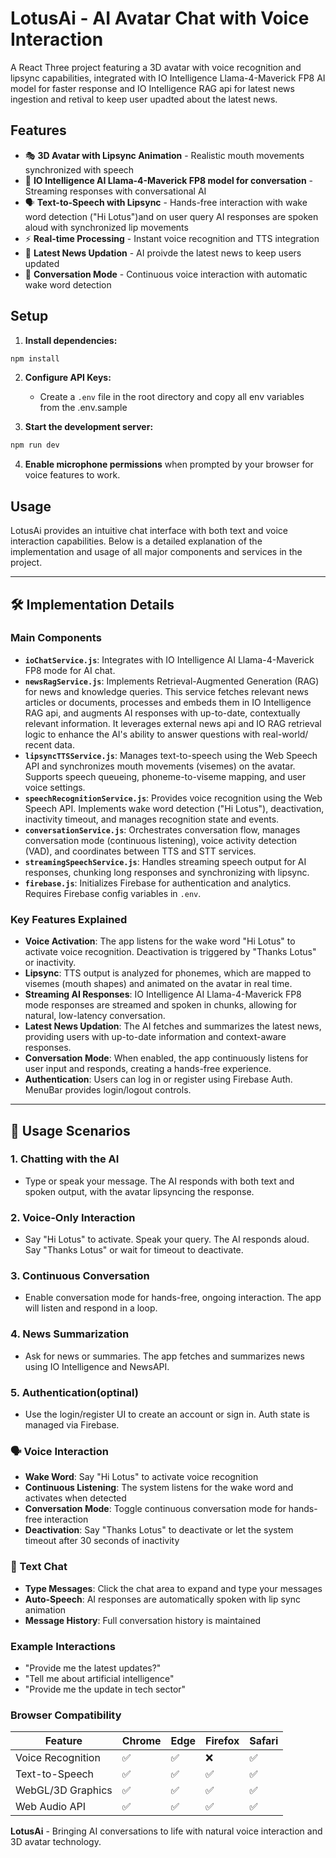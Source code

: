 
# LotusAi - AI Avatar Chat with Voice Interaction

A React Three project featuring a 3D avatar with voice recognition and  lipsync capabilities, integrated with IO Intelligence Llama-4-Maverick FP8 AI model for faster response and IO Intelligence RAG api for latest news ingestion and retival to keep user upadted about the latest news.

## Features

- 🎭 **3D Avatar with Lipsync Animation** - Realistic mouth movements synchronized with speech
- 🤖 **IO Intelligence AI Llama-4-Maverick FP8 model for conversation** - Streaming responses with conversational AI 
- 🗣️ **Text-to-Speech with Lipsync** - Hands-free interaction with wake word detection ("Hi Lotus")and on user query AI responses are spoken aloud with synchronized lip movements 
- ⚡ **Real-time Processing** - Instant voice recognition and TTS integration
- 📰 **Latest News Updation** - AI proivde the latest news to keep users updated
- 🔁 **Conversation Mode** - Continuous voice interaction with automatic wake word detection


## Setup

1. **Install dependencies:**
```bash
npm install
```

2. **Configure API Keys:**
   - Create a `.env` file in the root directory and copy all env variables from the 
   .env.sample

3. **Start the development server:**
```bash
npm run dev
```

4. **Enable microphone permissions** when prompted by your browser for voice features to work.

## Usage


LotusAi provides an intuitive chat interface with both text and voice interaction capabilities. Below is a detailed explanation of the implementation and usage of all major components and services in the project.

---

## 🛠️ Implementation Details


### Main Components

- **`ioChatService.js`**: Integrates with IO Intelligence AI Llama-4-Maverick FP8 mode for AI chat.
- **`newsRagService.js`**: Implements Retrieval-Augmented Generation (RAG) for news and knowledge queries. This service fetches relevant news articles or documents, processes and embeds them in IO Intelligence RAG api, and augments AI responses with up-to-date, contextually relevant information. It leverages external news api and IO RAG retrieval logic to enhance the AI's ability to answer questions with real-world/ recent data.
- **`lipsyncTTSService.js`**: Manages text-to-speech using the Web Speech API and synchronizes mouth movements (visemes) on the avatar. Supports speech queueing, phoneme-to-viseme mapping, and user voice settings.
- **`speechRecognitionService.js`**: Provides voice recognition using the Web Speech API. Implements wake word detection ("Hi Lotus"), deactivation, inactivity timeout, and manages recognition state and events.
- **`conversationService.js`**: Orchestrates conversation flow, manages conversation mode (continuous listening), voice activity detection (VAD), and coordinates between TTS and STT services.
- **`streamingSpeechService.js`**: Handles streaming speech output for AI responses, chunking long responses and synchronizing with lipsync.
- **`firebase.js`**: Initializes Firebase for authentication and analytics. Requires Firebase config variables in `.env`.


### Key Features Explained

- **Voice Activation**: The app listens for the wake word "Hi Lotus" to activate voice recognition. Deactivation is triggered by "Thanks Lotus" or inactivity.
- **Lipsync**: TTS output is analyzed for phonemes, which are mapped to visemes (mouth shapes) and animated on the avatar in real time.
- **Streaming AI Responses**: IO Intelligence AI Llama-4-Maverick FP8 mode responses are streamed and spoken in chunks, allowing for natural, low-latency conversation.
- **Latest News Updation**: The AI fetches and summarizes the latest news, providing users with up-to-date information and context-aware responses.
- **Conversation Mode**: When enabled, the app continuously listens for user input and responds, creating a hands-free experience.
- **Authentication**: Users can log in or register using Firebase Auth. MenuBar provides login/logout controls.


---

## 🧩 Usage Scenarios

### 1. Chatting with the AI
- Type or speak your message. The AI responds with both text and spoken output, with the avatar lipsyncing the response.

### 2. Voice-Only Interaction
- Say "Hi Lotus" to activate. Speak your query. The AI responds aloud. Say "Thanks Lotus" or wait for timeout to deactivate.

### 3. Continuous Conversation
- Enable conversation mode for hands-free, ongoing interaction. The app will listen and respond in a loop.

### 4. News Summarization
- Ask for news or summaries. The app fetches and summarizes news using IO Intelligence and NewsAPI.

### 5. Authentication(optinal)
- Use the login/register UI to create an account or sign in. Auth state is managed via Firebase.



### 🗣️ Voice Interaction

- **Wake Word**: Say "Hi Lotus" to activate voice recognition
- **Continuous Listening**: The system listens for the wake word and activates when detected
- **Conversation Mode**: Toggle continuous conversation mode for hands-free interaction
- **Deactivation**: Say "Thanks Lotus" to deactivate or let the system timeout after 30 seconds of inactivity

### 💬 Text Chat

- **Type Messages**: Click the chat area to expand and type your messages
- **Auto-Speech**: AI responses are automatically spoken with lip sync animation
- **Message History**: Full conversation history is maintained


### Example Interactions

- "Provide me the latest updates?"
- "Tell me about artificial intelligence"
- "Provide me the update in tech sector"


### Browser Compatibility

| Feature | Chrome | Edge | Firefox | Safari |
|---------|--------|------|---------|--------|
| Voice Recognition | ✅ | ✅ | ❌ | ✅ |
| Text-to-Speech | ✅ | ✅ | ✅ | ✅ |
| WebGL/3D Graphics | ✅ | ✅ | ✅ | ✅ |
| Web Audio API | ✅ | ✅ | ✅ | ✅ |


**LotusAi** - Bringing AI conversations to life with natural voice interaction and 3D avatar technology.
